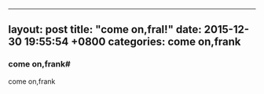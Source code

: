 ---
layout: post
title:  "come on,fral!"
date:   2015-12-30 19:55:54 +0800
categories: come on,frank 
----

### come on,frank#

come on,frank
